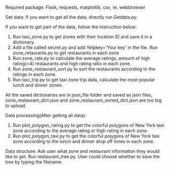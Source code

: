 Required package:
Flask, requests, matplotlib, csv, re, webbrowser

Get data:
If you want to get all the data, directly run Getdata.py.

If you want to get part of the data, follow the instruction below:
1. Run taxi_zone.py to get zones with their location ID and save it in a dictionary.
2. Add a file called secret.py and add Yelpkey='Your key' in the file. Run zone_retaurants.py to get restaurants in each zone
3. Run zone_rate.py to calculate the average ratings, amount of high rating(>4) restaurants and high rating ratio in each zone.
4. Run zone_restaurant_sort.py to sort the restaurants according to the ratings in each zone.
5. Run taxi_trip.py to get taxi zone trip data, calculate the most popular lunch and dinner zones.

All the saved dictionaries are in json_file folder and saved as json files, zone_restaurant_dict.json and zone_restaurant_sorted_dict.json are too big to upload.

Data processing(After getting all data):
1. Run plot_polygon_rating.py to get the colorful polygons of New York taxi zone according to the average rating or high rating in each zone.
2. Run plot_polygon_taxi.py to get the colorful polygons of New York taxi zone according to the lunch and dinner drop off times in each zone.

Data structure:
Ask user what zone and restaurant information they would like to get.
Run restaurant_tree.py.
User could choose whether to save the tree by typing the filename.
